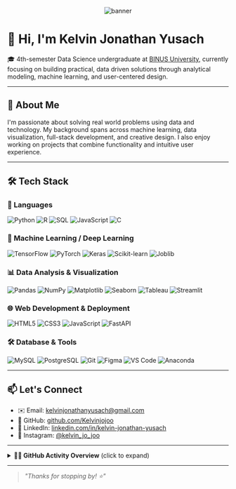 <p align="center">
  <img src="https://pbs.twimg.com/media/GOvWOyKW0AEcpOi.jpg:large" alt="banner" />
</p>


# 👋 Hi, I'm Kelvin Jonathan Yusach

🎓 4th-semester Data Science undergraduate at [BINUS University](https://binus.ac.id/), currently focusing on building practical, data driven solutions through analytical modeling, machine learning, and user-centered design.

---

## 🧠 About Me

I'm passionate about solving real world problems using data and technology. My background spans across machine learning, data visualization, full-stack development, and creative design. I also enjoy working on projects that combine functionality and intuitive user experience.

---

## 🛠 Tech Stack

### 🚀 Languages  
![Python](https://img.shields.io/badge/Python-3776AB?style=flat&logo=python&logoColor=white)
![R](https://img.shields.io/badge/R-276DC3?style=flat&logo=r&logoColor=white)
![SQL](https://img.shields.io/badge/SQL-003B57?style=flat&logo=mysql&logoColor=white)
![JavaScript](https://img.shields.io/badge/JavaScript-F7DF1E?style=flat&logo=javascript&logoColor=black)
![C](https://img.shields.io/badge/C-00599C?style=flat&logo=c&logoColor=white)

### 🤖 Machine Learning / Deep Learning  
![TensorFlow](https://img.shields.io/badge/TensorFlow-FF6F00?style=flat&logo=tensorflow&logoColor=white)
![PyTorch](https://img.shields.io/badge/PyTorch-EE4C2C?style=flat&logo=pytorch&logoColor=white)
![Keras](https://img.shields.io/badge/Keras-D00000?style=flat&logo=keras&logoColor=white)
![Scikit-learn](https://img.shields.io/badge/Scikit--learn-F7931E?style=flat&logo=scikit-learn&logoColor=white)
![Joblib](https://img.shields.io/badge/Joblib-7A86B8?style=flat&logo=python&logoColor=white)

### 📊 Data Analysis & Visualization  
![Pandas](https://img.shields.io/badge/Pandas-150458?style=flat&logo=pandas&logoColor=white)
![NumPy](https://img.shields.io/badge/NumPy-013243?style=flat&logo=numpy&logoColor=white)
![Matplotlib](https://img.shields.io/badge/Matplotlib-11557C?style=flat&logo=matplotlib&logoColor=white)
![Seaborn](https://img.shields.io/badge/Seaborn-54A0FF?style=flat&logo=python&logoColor=white)
![Tableau](https://img.shields.io/badge/Tableau-E97627?style=flat&logo=tableau&logoColor=white)
![Streamlit](https://img.shields.io/badge/Streamlit-FF4B4B?style=flat&logo=streamlit&logoColor=white)

### 🌐 Web Development & Deployment  
![HTML5](https://img.shields.io/badge/HTML5-E34F26?style=flat&logo=html5&logoColor=white)
![CSS3](https://img.shields.io/badge/CSS3-1572B6?style=flat&logo=css3&logoColor=white)
![JavaScript](https://img.shields.io/badge/JavaScript-F7DF1E?style=flat&logo=javascript&logoColor=black)
![FastAPI](https://img.shields.io/badge/FastAPI-009688?style=flat&logo=fastapi&logoColor=white)

### 🛠️ Database & Tools  
![MySQL](https://img.shields.io/badge/MySQL-4479A1?style=flat&logo=mysql&logoColor=white)
![PostgreSQL](https://img.shields.io/badge/PostgreSQL-336791?style=flat&logo=postgresql&logoColor=white)
![Git](https://img.shields.io/badge/Git-F05032?style=flat&logo=git&logoColor=white)
![Figma](https://img.shields.io/badge/Figma-F24E1E?style=flat&logo=figma&logoColor=white)
![VS Code](https://img.shields.io/badge/VS%20Code-007ACC?style=flat&logo=visual-studio-code&logoColor=white)
![Anaconda](https://img.shields.io/badge/Anaconda-42B029?style=flat&logo=anaconda&logoColor=white)


---

## 📫 Let's Connect

- ✉️ Email: kelvinjonathanyusach@gmail.com  
- 🔗 GitHub: [github.com/Kelvinjojoo](https://github.com/Kelvinjojoo)  
- 💼 LinkedIn: [linkedin.com/in/kelvin-jonathan-yusach](https://www.linkedin.com/in/kelvin-jonathan-yusach-760776292/)  
- 📸 Instagram: [@kelvin_jo_joo](https://instagram.com/kelvin_jo_joo)

---

<details>
  <summary><b>🧑‍💻 GitHub Activity Overview</b> (click to expand)</summary>

  <p align="center">
    <img src="https://github-readme-stats.vercel.app/api?username=Kelvinjojoo&show_icons=true&theme=radical" alt="GitHub Stats" />
    <img src="https://github-readme-streak-stats.herokuapp.com/?user=Kelvinjojoo&theme=radical" alt="GitHub Streak Stats" />
    <img src="https://github-readme-stats.vercel.app/api/top-langs/?username=Kelvinjojoo&layout=compact&langs_count=100&theme=radical" alt="Top Languages" />
  </p>

  <p align="center">
    <img src="https://github-profile-trophy.vercel.app/?username=Kelvinjojoo&theme=darkhub&no-frame=true&row=1&column=6" />
  </p>
</details>


---


> _"Thanks for stopping by! ⭐"_  
